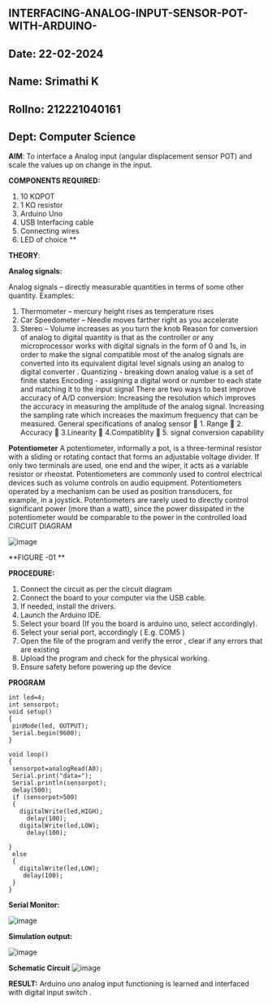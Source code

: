## INTERFACING-ANALOG-INPUT-SENSOR-POT-WITH-ARDUINO-

## Date: 22-02-2024
## Name: Srimathi K
## Rollno: 212221040161
## Dept:  Computer Science




**AIM**:  To interface a Analog  input (angular displacement sensor POT) and scale the values up on change in the input.


**COMPONENTS REQUIRED:**
1.	10 KΩPOT
2.	1 KΩ resistor 
3.	Arduino Uno 
4.	USB Interfacing cable 
5.	Connecting wires 
6.	LED of choice 
**


**THEORY**: 

**Analog signals:**

Analog signals – directly measurable quantities in terms of some other quantity.
Examples:
1. Thermometer – mercury height rises as temperature rises
2. Car Speedometer – Needle moves farther right as you accelerate
3. Stereo – Volume increases as you turn the knob
Reason for conversion of analog to digital quantity is that as the controller or any microprocessor works with digital signals in the form of 0 and 1s, in order to make the signal compatible  most of the analog signals are converted into its equivalent digital level signals using an analog to digital converter .
Quantizing - breaking down analog value is a set of finite states
Encoding - assigning a digital word or number to each state and matching it to the input signal
 There are two ways to best improve accuracy of A/D conversion:
Increasing the resolution which improves the accuracy in measuring the amplitude of the analog signal.
Increasing the sampling rate which increases the maximum frequency that can be measured.
General specifications of analog sensor
	1. Range
	2. Accuracy
	3.Linearity
	4.Compatiblity
	5. signal conversion capability

**Potentiometer**
A potentiometer, informally a pot, is a three-terminal resistor with a sliding or rotating contact that forms an adjustable voltage divider. If only two terminals are used, one end and the wiper, it acts as a variable resistor or rheostat.
Potentiometers are commonly used to control electrical devices such as volume controls on audio equipment. Potentiometers operated by a mechanism can be used as position transducers, for example, in a joystick. Potentiometers are rarely used to directly control significant power (more than a watt), since the power dissipated in the potentiometer would be comparable to the power in the controlled load
CIRCUIT DIAGRAM





![image](https://user-images.githubusercontent.com/36288975/163530788-eec3cdc3-95e8-4d2d-8349-6d0ea4c9439c.png)

**FIGURE -01
**

**PROCEDURE:**

1.	Connect the circuit as per the circuit diagram 
2.	Connect the board to your computer via the USB cable.
3.	If needed, install the drivers.
4.	Launch the Arduino IDE.
5.	Select your board (If you the board is arduino uno, select accordingly).
6.	Select your serial port, accordingly ( E.g. COM5 )
7.	Open the file of the program  and verify the error , clear if any errors that are existing 
8.	Upload the program and check for the physical working. 
9.	Ensure safety before powering up the device 



**PROGRAM** 
 ```
int led=4;
int sensorpot;
void setup()
{
  pinMode(led, OUTPUT);
  Serial.begin(9600);
}

void loop()
{
  sensorpot=analogRead(A0);
  Serial.print("data=");
  Serial.println(sensorpot);
  delay(500);
  if (sensorpot>500)
  {
    digitalWrite(led,HIGH);
      delay(100);
    digitalWrite(led,LOW);
      delay(100);
    
}
  else
  {
    digitalWrite(led,LOW);
     delay(100);
  }
}
```







**Serial Monitor:** 

![image](https://github.com/madhi43/EXPERIMENT-NO--03-INTERFACING-ANALOG-INPUT-SENSOR-POT-WITH-ARDUINO-/assets/103943383/866cf777-2f03-48ff-a3a6-ff63c99ebaca)




**Simulation output:** 

![image](https://github.com/madhi43/EXPERIMENT-NO--03-INTERFACING-ANALOG-INPUT-SENSOR-POT-WITH-ARDUINO-/assets/103943383/9c5a8326-b29d-46d7-aa42-b09aa3aee28c)

**Schematic Circuit**
![image](https://github.com/madhi43/EXPERIMENT-NO--03-INTERFACING-ANALOG-INPUT-SENSOR-POT-WITH-ARDUINO-/assets/103943383/e153ac8e-b4d0-4311-aa35-880decaa31d0)









**RESULT:** Arduino uno analog input functioning is learned and interfaced with digital input switch .
